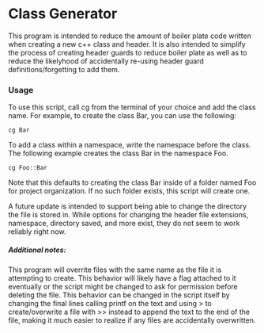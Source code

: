 <H1> Class Generator </H1>

<p>This program is intended to reduce the amount of boiler plate code written when creating a new c++ class and header. It is also intended to simplify the process of creating header guards to reduce boiler plate as well as to reduce the likelyhood of accidentally re-using header guard definitions/forgetting to add them.</p>

<H3> Usage </H3>

To use this script, call cg from the terminal of your choice and add the class name. For example, to create the class Bar, you can use the following:

```cg Bar```

To add a class within a namespace, write the namespace before the class. The following example creates the class Bar in the namespace Foo.

```cg Foo::Bar```

Note that this defaults to creating the class Bar inside of a folder named Foo for project organization. If no such folder exists, this script will create one.


A future update is intended to support being able to change the directory the file is stored in. While options for changing the header file extensions, namespace, directory saved, and more exist, they do not seem to work reliably right now.

<H5>Additional notes: </H5>

This program will overrite files with the same name as the file it is attempting to create. This behavior will likely have a flag attached to it eventually or the script might be changed to ask for permission before deleting the file. This behavior can be changed in the script itself by changing the final lines calling printf on the text and using > to create/overwrite a file with >> instead to append the text to the end of the file, making it much easier to realize if any files are accidentally overwritten.
